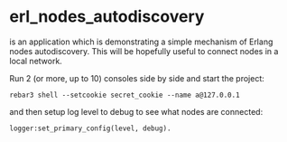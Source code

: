 erl_nodes_autodiscovery
=====

is an application which is demonstrating a simple mechanism of Erlang nodes autodiscovery.
This will be hopefully useful to connect nodes in a local network.

Run 2 (or more, up to 10) consoles side by side and start the project:

```
rebar3 shell --setcookie secret_cookie --name a@127.0.0.1
```

and then setup log level to debug to see what nodes are connected:

```
logger:set_primary_config(level, debug).
```